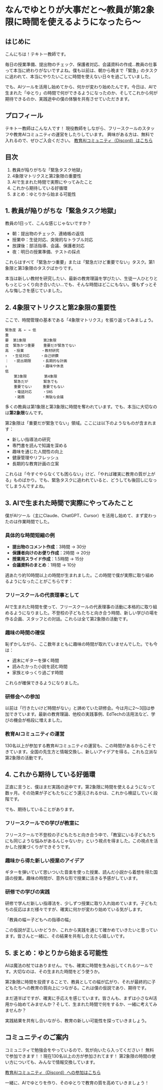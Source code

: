 # なんでゆとりが大事だと〜教員が第2象限に時間を使えるようになったら〜

## はじめに

こんにちは！テキトー教師です。

毎日の授業準備、提出物のチェック、保護者対応、会議資料の作成...教員の仕事って本当に終わりがないですよね。僕も以前は、朝から晩まで「緊急」のタスクに追われて、本当にやりたいことに時間を使えない日々を過ごしていました。

でも、AIツールを活用し始めてから、何かが変わり始めたんです。今日は、AIで生まれた「ゆとり」の時間で何ができるようになったのか、そしてこれから何が期待できるのか、実践途中の僕の体験を共有させていただきます。

## プロフィール

テキトー教師はこんな人です！
現役教師をしながら、フリースクールのスタッフや教育AIコミュニティの運営をしたりしています。
興味がある方は、無料で入れるので、ぜひご入会ください。
[教育AIコミュニティ（Discord）はこちら](https://discord.gg/your-link)

## 目次

1. 教員が陥りがちな「緊急タスク地獄」
2. 4象限マトリクスと第2象限の重要性
3. AIで生まれた時間で実際にやってみたこと
4. これから期待している好循環
5. まとめ：ゆとりから始まる可能性

## 1. 教員が陥りがちな「緊急タスク地獄」

教員の1日って、こんな感じじゃないですか？

- 朝：提出物のチェック、連絡帳の返信
- 授業中：生徒対応、突発的なトラブル対応
- 放課後：部活指導、会議、保護者対応
- 夜：明日の授業準備、テストの採点

これらはすべて「緊急かつ重要」または「緊急だけど重要でない」タスク。第1象限と第3象限のタスクばかりです。

本当は新しい教材を研究したい、最新の教育理論を学びたい、生徒一人ひとりともっとじっくり向き合いたい...でも、そんな時間はどこにもない。僕もずっとそんな悔しさを感じていました。

## 2. 4象限マトリクスと第2象限の重要性

ここで、時間管理の基本である「4象限マトリクス」を振り返ってみましょう。

```
緊急度 高 ← → 低
重
要  第1象限        第2象限
度  緊急かつ重要    重要だが緊急でない
高  ・授業        ・教材研究
↑  ・生徒対応     ・自己研鑽
｜  ・提出期限     ・長期的な計画
↓                ・趣味や休息
低
    第3象限        第4象限
    緊急だが       緊急でも
    重要でない     重要でもない
    ・電話対応     ・SNS
    ・雑務        ・無駄な会議
```

多くの教員は第1象限と第3象限に時間を奪われています。でも、本当に大切なのは**第2象限**なんです。

第2象限は「重要だが緊急でない」領域。ここには以下のようなものが含まれます：

- 新しい指導法の研究
- 専門書を読んで知識を深める
- 趣味を通じた人間性の向上
- 健康管理やリフレッシュ
- 長期的な教育計画の立案

これらは「今すぐやらなくても困らない」けど、「やれば確実に教育の質が上がる」ものばかり。でも、緊急タスクに追われていると、どうしても後回しになってしまうんですよね。

## 3. AIで生まれた時間で実際にやってみたこと

僕がAIツール（主にClaude、ChatGPT、Cursor）を活用し始めて、まず変わったのは作業時間でした。

### 具体的な時間短縮の例

- **提出物のコメント作成**：3時間 → 30分
- **保護者向けのお便り作成**：2時間 → 20分
- **授業用スライド作成**：1.5時間 → 15分
- **会議資料のまとめ**：1時間 → 10分

週あたり約10時間以上の時間が生まれました。この時間で僕が実際に取り組めるようになったことがこちらです：

### フリースクールの代表理事として

AIで生まれた時間を使って、フリースクールの代表理事の活動に本格的に取り組めるようになりました。不登校の子どもたちと向き合う時間、新しい学びの場を作る企画、スタッフとの対話。これらは全て第2象限の活動です。

### 趣味の時間の確保

恥ずかしながら、ここ数年まともに趣味の時間が取れていませんでした。でも今は：
- 週末にギターを弾く時間
- 読みたかった小説を読む時間
- 家族とゆっくり過ごす時間

これらが確保できるようになりました。

### 研修会への参加

以前は「行きたいけど時間がない」と諦めていた研修会。今は月に2〜3回は参加できています。最新の教育理論、他校の実践事例、EdTechの活用法など、学びの機会が格段に増えました。

### 教育AIコミュニティの運営

130名以上が参加する教育AIコミュニティの運営も、この時間があるからこそできています。全国の先生方と情報交換し、新しいアイデアを得る。これも立派な第2象限の活動です。

## 4. これから期待している好循環

正直に言うと、僕はまだ実践の途中です。第2象限に時間を使えるようになって数ヶ月。その効果が子どもたちにどう還元されるかは、これから検証していく段階です。

でも、期待していることがあります。

### フリースクールでの学びが教室に

フリースクールで不登校の子どもたちと向き合う中で、「教室にいる子どもたちにも同じような悩みがあるんじゃないか」という視点を得ました。この視点を活かした授業づくりができそうです。

### 趣味から得た新しい授業のアイデア

ギターを弾いていて思いついた音楽を使った授業、読んだ小説から着想を得た国語の授業。趣味の時間が、意外な形で授業に活きる予感がしています。

### 研修での学びの実践

研修で学んだ新しい指導法を、少しずつ授業に取り入れ始めています。子どもたちの反応はまだ様々ですが、確実に何かが変わり始めている気がします。

「教員の幅＝子どもへの指導の幅」

この仮説が正しいかどうか、これから実践を通じて確かめていきたいと思っています。皆さんと一緒に、その結果を共有し合えたら嬉しいです。

## 5. まとめ：ゆとりから始まる可能性

AIは魔法の杖ではありません。でも、確実に時間を生み出してくれるツールです。大切なのは、その生まれた時間をどう使うか。

第2象限に時間を投資することで、教員としての幅が広がり、それが最終的に子どもたちへの教育の質向上につながる。これは僕の仮説であり、期待です。

まだ道半ばですが、確実に手応えを感じています。皆さんも、まずは小さなAI活用から始めてみませんか？そして、生まれた時間で何をするか、一緒に考えてみませんか？

実践結果を共有し合いながら、教育の新しい可能性を探っていきましょう。

## コミュニティのご案内

コミュニティで勉強会をやっているので、気が向いたら入ってください！
無料で参加できます！！現在130名以上の方が参加されてます！
第2象限の時間の使い方についても、みんなで情報交換しています。

[教育AIコミュニティ（Discord）への参加はこちら](https://discord.gg/your-link)

一緒に、AIでゆとりを作り、そのゆとりで教育の質を高めていきましょう！